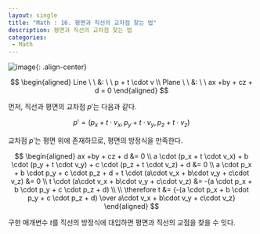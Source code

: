 ```yaml
---
layout: single
title: "Math : 16. 평면과 직선의 교차점 찾는 법"
description: 평면과 직선의 교차점 찾는 법
categories:
 - Math
---
```


![image](https://user-images.githubusercontent.com/38006679/160963298-552ddf3f-bafd-4ba7-a7ab-19fac2f4be9c.png){: .align-center}

$$
\begin{aligned}
   Line \ \ &: \ \ p + t \cdot v 
   \\
   Plane \ \  &: \ \ ax +by + cz + d = 0 
\end{aligned}
$$

먼저, 직선과 평면의 교차점 $p'$는 다음과 같다.

$$
p' = (p_x + t \cdot v_x, p_y + t \cdot v_y, p_z + t \cdot v_z)
$$

교차점 $p'$는 평면 위에 존재하므로, 평면의 방정식을 만족한다.

$$
\begin{aligned}
ax +by + cz + d &= 0 
\\ a \cdot (p_x + t \cdot v_x) + b \cdot (p_y + t \cdot v_y) + c \cdot (p_z + t \cdot v_z) + d &= 0 
\\ a \cdot p_x + b \cdot p_y + c \cdot p_z + d + t \cdot (a\cdot v_x + b\cdot v_y + c\cdot v_z) &= 0 
\\ t \cdot (a\cdot v_x + b\cdot v_y + c\cdot v_z) &= -(a \cdot p_x + b \cdot p_y + c \cdot p_z + d) 
\\ \\ 
\therefore t &= {-(a \cdot p_x + b \cdot p_y + c \cdot p_z + d) \over a\cdot v_x + b\cdot v_y + c\cdot v_z} 
\end{aligned}
$$

구한 매개변수 $t$를 직선의 방정식에 대입하면 평면과 직선의 교점을 찾을 수 잇다.